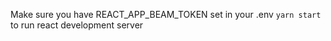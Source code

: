 Make sure you have REACT_APP_BEAM_TOKEN set in your .env
`yarn start` to run react development server